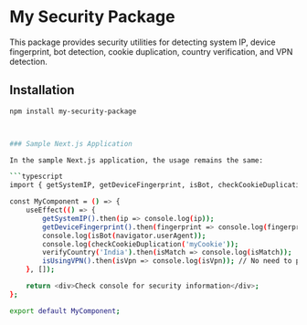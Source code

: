 # My Security Package

This package provides security utilities for detecting system IP, device fingerprint, bot detection, cookie duplication, country verification, and VPN detection.

## Installation

```bash
npm install my-security-package



### Sample Next.js Application

In the sample Next.js application, the usage remains the same:

```typescript
import { getSystemIP, getDeviceFingerprint, isBot, checkCookieDuplication, verifyCountry, isUsingVPN } from 'my-security-package';

const MyComponent = () => {
    useEffect(() => {
        getSystemIP().then(ip => console.log(ip));
        getDeviceFingerprint().then(fingerprint => console.log(fingerprint));
        console.log(isBot(navigator.userAgent));
        console.log(checkCookieDuplication('myCookie'));
        verifyCountry('India').then(isMatch => console.log(isMatch));
        isUsingVPN().then(isVpn => console.log(isVpn)); // No need to pass API key
    }, []);

    return <div>Check console for security information</div>;
};

export default MyComponent;
